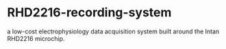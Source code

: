 # RHD2216-recording-system
 a low-cost electrophysiology data acquisition system built around the Intan RHD2216 microchip.
